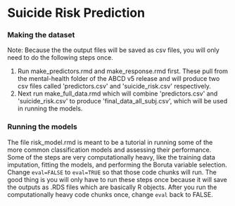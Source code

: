 # Suicide Risk Prediction
### Making the dataset
Note: Because the the output files will be saved as csv files, you will only need to do the following steps once.
1. Run make_predictors.rmd and make_response.rmd first. These pull from the mental-health folder of the ABCD v5 release and will produce two csv files called 'predictors.csv' and 'suicide_risk.csv' respectively.
2. Next run make_full_data.rmd which will combine 'predictors.csv' and 'suicide_risk.csv' to produce 'final_data_all_subj.csv', which will be used in running the models.

### Running the models
The file risk_model.rmd is meant to be a tutorial in running some of the more common classification models and assessing their performance. Some of the steps are very computationally heavy, like the training data imputation, fitting the models, and performing the Boruta variable selection. Change `eval=FALSE` to `eval=TRUE` so that those code chunks will run. The good thing is you will only have to run these steps once because it will save the outputs as .RDS files which are basically R objects. After you run the computationally heavy code chunks once, change `eval` back to FALSE.
